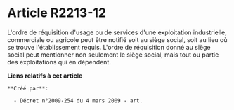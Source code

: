 # Article R2213-12

L'ordre de réquisition d'usage ou de services d'une exploitation industrielle, commerciale ou agricole peut être notifié soit
au siège social, soit au lieu où se trouve l'établissement requis. L'ordre de réquisition donné au siège social peut
mentionner non seulement le siège social, mais tout ou partie des exploitations qui en dépendent.

**Liens relatifs à cet article**

	**Créé par**:

	  - Décret n°2009-254 du 4 mars 2009 - art.
